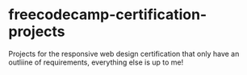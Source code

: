 # freecodecamp-certification-projects
Projects for the responsive web design certification that only have an outliine of requirements, everything else is up to me!
